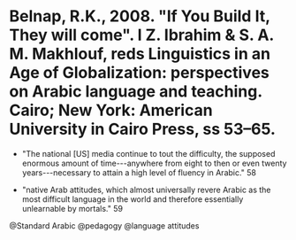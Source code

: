 # Belnap, R.K., 2008. "If You Build It, They will come". I Z. Ibrahim & S. A. M. Makhlouf, reds Linguistics in an Age of Globalization: perspectives on Arabic language and teaching. Cairo; New York: American University in Cairo Press, ss 53–65.

- "The national [US] media continue to tout the difficulty, the supposed enormous amount of time---anywhere from eight to then or even twenty years---necessary to attain a high level of fluency in Arabic." 58

- "native Arab attitudes, which almost universally revere Arabic as the most difficult language in the world and therefore essentially unlearnable by mortals." 59

@Standard Arabic
@pedagogy
@language attitudes